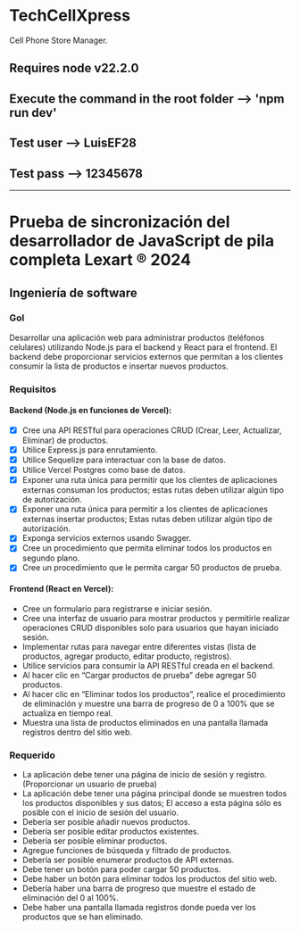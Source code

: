 # TechCellXpress
Cell Phone Store Manager.

## Requires node v22.2.0
## Execute the command in the root folder --> 'npm run dev'
## Test user --> LuisEF28
## Test pass --> 12345678

---------------------------------------

# Prueba de sincronización del desarrollador de JavaScript de pila completa Lexart ® 2024

## Ingeniería de software

### Gol

Desarrollar una aplicación web para administrar productos (teléfonos celulares) utilizando Node.js para el backend y React para el frontend. El backend debe proporcionar servicios externos que permitan a los clientes consumir la lista de productos e insertar nuevos productos.

### Requisitos

#### Backend (Node.js en funciones de Vercel):

- [x] Cree una API RESTful para operaciones CRUD (Crear, Leer, Actualizar, Eliminar) de productos.
- [x] Utilice Express.js para enrutamiento.
- [x] Utilice Sequelize para interactuar con la base de datos.
- [x] Utilice Vercel Postgres como base de datos.
- [x] Exponer una ruta única para permitir que los clientes de aplicaciones externas consuman los productos; estas rutas deben utilizar algún tipo de autorización.
- [x] Exponer una ruta única para permitir a los clientes de aplicaciones externas insertar productos; Estas rutas deben utilizar algún tipo de autorización.
- [x] Exponga servicios externos usando Swagger.
- [x] Cree un procedimiento que permita eliminar todos los productos en segundo plano.
- [x] Cree un procedimiento que le permita cargar 50 productos de prueba.

#### Frontend (React en Vercel):

- Cree un formulario para registrarse e iniciar sesión.
- Cree una interfaz de usuario para mostrar productos y permitirle realizar operaciones CRUD disponibles solo para usuarios que hayan iniciado sesión.
- Implementar rutas para navegar entre diferentes vistas (lista de productos, agregar producto, editar producto, registros).
- Utilice servicios para consumir la API RESTful creada en el backend.
- Al hacer clic en “Cargar productos de prueba” debe agregar 50 productos.
- Al hacer clic en “Eliminar todos los productos”, realice el procedimiento de eliminación y muestre una barra de progreso de 0 a 100% que se actualiza en tiempo real.
- Muestra una lista de productos eliminados en una pantalla llamada registros dentro del sitio web.

### Requerido

- La aplicación debe tener una página de inicio de sesión y registro. (Proporcionar un usuario de prueba)
- La aplicación debe tener una página principal donde se muestren todos los productos disponibles y sus datos; El acceso a esta página sólo es posible con el inicio de sesión del usuario.
- Debería ser posible añadir nuevos productos.
- Debería ser posible editar productos existentes.
- Debería ser posible eliminar productos.
- Agregue funciones de búsqueda y filtrado de productos.
- Debería ser posible enumerar productos de API externas.
- Debe tener un botón para poder cargar 50 productos.
- Debe haber un botón para eliminar todos los productos del sitio web.
- Debería haber una barra de progreso que muestre el estado de eliminación del 0 al 100%.
- Debe haber una pantalla llamada registros donde pueda ver los productos que se han eliminado.